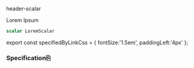 header-scalar

Lorem Ipsum

```graphql
scalar LoremScalar
```



export const specifiedByLinkCss = { fontSize:'1.5em', paddingLeft:'4px' };

### Specification<a className="link" style={specifiedByLinkCss} target="_blank" href="https://lorem.ipsum" title="Specified by https://lorem.ipsum">⎘</a>


      



